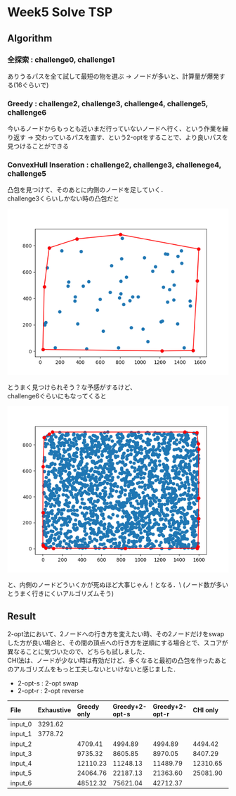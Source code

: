 # Week5 Solve TSP

## Algorithm
### 全探索 : challenge0, challenge1
ありうるパスを全て試して最短の物を選ぶ
-> ノードが多いと、計算量が爆発する(16ぐらいで)

### Greedy : challenge2, challenge3, challenge4, challenge5, challenge6
今いるノードからもっとも近いまだ行っていないノードへ行く、という作業を繰り返す
-> 交わっているパスを直す、という2-optをすることで、より良いパスを見つけることができる

### ConvexHull Inseration : challenge2, challenge3, challenege4, challenge5
凸包を見つけて、そのあとに内側のノードを足していく．\
challenge3くらいしかない時の凸包だと

![challenge3convex](./image/graham_scan3.png)

とうまく見つけられそう？な予感がするけど、\
challenge6ぐらいにもなってくると

![challenge6onvex](./image/graham_scan6.png)

と、内側のノードどういくかが死ぬほど大事じゃん！となる．\ 
(ノード数が多いとうまく行きにくいアルゴリズムそう)


## Result
2-opt法において、2ノードへの行き方を変えたい時、その2ノードだけをswapした方が良い場合と、その間の頂点への行き方を逆順にする場合とで、スコアが異なることに気づいたので、どちらも試しました． \
CHI法は、ノードが少ない時は有効だけど、多くなると最初の凸包を作ったあとのアルゴリズムをもっと工夫しないといけないと感じました．

* 2-opt-s : 2-opt swap 
* 2-opt-r : 2-opt reverse

|File|Exhaustive|Greedy only|Greedy+2-opt-s|Greedy+2-opt-r|CHI only|CHI+2-opt-s|CHI+2-opt-r|
|:---|:---|:---|:---|:---|:---|:---|:---|
|input_0|3291.62| | | | | | |
|input_1|3778.72| | | | | | |
|input_2| |4709.41|4994.89|4994.89|4494.42|4494.42|4494.42|
|input_3| |9735.32|8605.85|8970.05|8407.29|8293.03|8293.03|
|input_4| |12110.23|11248.13|11489.79|12310.65|11160.28|11379.30|
|input_5| |24064.76|22187.13|21363.60|25081.90|22257.16|22264.10|
|input_6| |48512.32|75621.04|42712.37| | | |